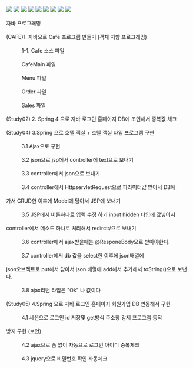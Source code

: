 <img src="https://capsule-render.vercel.app/api?type=wave&color=auto&height=300&section=header&text=휴먼교육센터%20자바파일&fontSize=60" />
<img src="https://img.shields.io/badge/Java-F7DF1E?style=flat-square&logo=JavaScript&logoColor=white"/>
<img src="https://img.shields.io/badge/Eclipse-2C2255?style=flat-square&logo=Eclipse&logoColor=white"/>
<img src="https://img.shields.io/badge/Oracle-F80000?style=flat-square&logo=Oracle&logoColor=white"/>
<img src="https://img.shields.io/badge/Spring-6DB33F?style=flat-square&logo=Spring&logoColor=white"/>
<img src="https://img.shields.io/badge/VisualStudioCode-007ACC?style=flat-square&logo=VisualStudioCode&logoColor=white"/>
<img src="https://img.shields.io/badge/GitHub-181717?style=flat-square&logo=GitHub&logoColor=white"/>
<a href="https://hits.seeyoufarm.com"><img src="https://hits.seeyoufarm.com/api/count/incr/badge.svg?url=https%3A%2F%2Fgithub.com%2Fhyungrack-Choi&count_bg=%2379C83D&title_bg=%23555555&icon=fluentd.svg&icon_color=%23E7E7E7&title=%EB%B0%A9%EB%AC%B8%EC%9E%90%EC%88%98&edge_flat=false"/></a>
<img src="https://github-readme-stats.vercel.app/api/top-langs/?username=hyungrack-Choi&layout=compact"><br><br>

<div align=left>자바 프로그래밍</div><br>

<div align=left>(CAFE)1. 자바으로 Cafe 프로그램 만들기 (객체 지향 프로그래밍)</div><br>
<div align=left>&emsp;&emsp;&emsp;1-1. Cafe 소스 파일</div><br>
<div align=left>&emsp;&emsp;&emsp;CafeMain 파일</div><br>
<div align=left>&emsp;&emsp;&emsp;Menu 파일</div><br>
<div align=left>&emsp;&emsp;&emsp;Order 파일</div><br>
<div align=left>&emsp;&emsp;&emsp;Sales 파일</div><br>
<div align=left>(Study02) 2. Spring 4 으로 자바 로그인 홈페이지 DB에 조인해서 중복값 체크</div><br>
<div align=left>(Study04) 3.Spring 으로 호텔 객실 + 호텔 객실 타입 프로그램 구현</div><br>
<div align=left>&emsp;&emsp;&emsp;3.1 Ajax으로 구현</div><br>
<div align=left>&emsp;&emsp;&emsp;3.2 json으로 jsp에서 controller에 text으로 보내기</div><br>
<div align=left>&emsp;&emsp;&emsp;3.3 controller에서 json으로 보내기</div><br>
<div align=left>&emsp;&emsp;&emsp;3.4 controller에서 HttpservletRequest으로
파라미터값 받아서 DB에</div><br>
<div align=left>가서 CRUD한 이후에 Model에 담아서 JSP에 보내기</div><br>
<div align=left>&emsp;&emsp;&emsp;3.5 JSP에서 버튼하나로 입력 수정 하기 input hidden 타입에 값넣어서</div><br>
<div align=left>controller에서 메소드 하나로 처리해서 redirct:/으로 보내기</div><br>
<div align=left>&emsp;&emsp;&emsp;3.6 controller에서 ajax받을때는 @ResponeBody으로 받아야한다.</div><br>
<div align=left>&emsp;&emsp;&emsp;3.7 controller에서 db 값을 select한 이후에 json배열에</div><br> 
<div align=left>json오브젝트로 put해서 담아서 json 배열에 add해서 추가해서 toString()으로 보낸다.</div><br>
<div align=left>&emsp;&emsp;&emsp;3.8 ajax리턴 타입은 "Ok" 나 값이다</div><br>
<div align=left>(Study05) 4.Spring 으로 자바 로그인 홈페이지 회원가입 DB 연동해서 구현</div><br>
<div align=left>&emsp;&emsp;&emsp;4.1 세션으로 로그인 id 저장및  get방식 주소창 강제 프로그램 동작</div><br> 
<div align=left>방지 구현 (보안)</div><br>
<div align=left>&emsp;&emsp;&emsp;4.2 ajax으로 폼 없이 자동으로 로그인 아이디 중복체크</div><br>
<div align=left>&emsp;&emsp;&emsp;4.3 jquery으로 비밀번호 확인 자동체크</div><br>